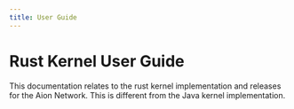 ```yaml
---
title: User Guide
---
```


# Rust Kernel User Guide

This documentation relates to the rust kernel implementation and releases for the Aion Network. This is different from the Java kernel implementation.


